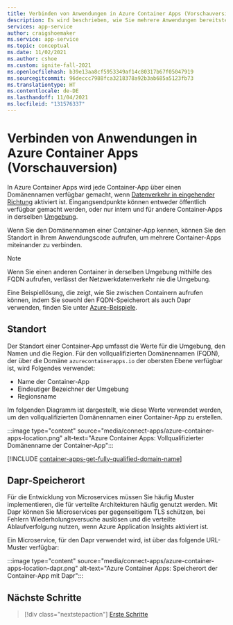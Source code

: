 ```yaml
---
title: Verbinden von Anwendungen in Azure Container Apps (Vorschauversion)
description: Es wird beschrieben, wie Sie mehrere Anwendungen bereitstellen, die in Azure Container Apps miteinander kommunizieren.
services: app-service
author: craigshoemaker
ms.service: app-service
ms.topic: conceptual
ms.date: 11/02/2021
ms.author: cshoe
ms.custom: ignite-fall-2021
ms.openlocfilehash: b39e13aa8cf5953349af14c80317b67f05047919
ms.sourcegitcommit: 96deccc7988fca3218378a92b3ab685a5123fb73
ms.translationtype: HT
ms.contentlocale: de-DE
ms.lasthandoff: 11/04/2021
ms.locfileid: "131576337"
---
```

# <a name="connect-applications-in-azure-container-apps-preview"></a>Verbinden von Anwendungen in Azure Container Apps (Vorschauversion)

In Azure Container Apps wird jede Container-App über einen Domänennamen verfügbar gemacht, wenn [Datenverkehr in eingehender Richtung](ingress.md) aktiviert ist. Eingangsendpunkte können entweder öffentlich verfügbar gemacht werden, oder nur intern und für andere Container-Apps in derselben [Umgebung](environment.md).

Wenn Sie den Domänennamen einer Container-App kennen, können Sie den Standort in Ihrem Anwendungscode aufrufen, um mehrere Container-Apps miteinander zu verbinden.

> [!NOTE]
> Wenn Sie einen anderen Container in derselben Umgebung mithilfe des FQDN aufrufen, verlässt der Netzwerkdatenverkehr nie die Umgebung.

Eine Beispiellösung, die zeigt, wie Sie zwischen Containern aufrufen können, indem Sie sowohl den FQDN-Speicherort als auch Dapr verwenden, finden Sie unter [Azure-Beispiele](https://github.com/Azure-Samples/container-apps-connect-multiple-apps).

## <a name="location"></a>Standort

Der Standort einer Container-App umfasst die Werte für die Umgebung, den Namen und die Region. Für den vollqualifizierten Domänennamen (FQDN), der über die Domäne `azurecontainerapps.io` der obersten Ebene verfügbar ist, wird Folgendes verwendet:

- Name der Container-App
- Eindeutiger Bezeichner der Umgebung
- Regionsname

Im folgenden Diagramm ist dargestellt, wie diese Werte verwendet werden, um den vollqualifizierten Domänennamen einer Container-App zu erstellen.

:::image type="content" source="media/connect-apps/azure-container-apps-location.png" alt-text="Azure Container Apps: Vollqualifizierter Domänenname der Container-App":::

[!INCLUDE [container-apps-get-fully-qualified-domain-name](../../includes/container-apps-get-fully-qualified-domain-name.md)]

## <a name="dapr-location"></a>Dapr-Speicherort

Für die Entwicklung von Microservices müssen Sie häufig Muster implementieren, die für verteilte Architekturen häufig genutzt werden. Mit Dapr können Sie Microservices per gegenseitigem TLS schützen, bei Fehlern Wiederholungsversuche auslösen und die verteilte Ablaufverfolgung nutzen, wenn Azure Application Insights aktiviert ist.

Ein Microservice, für den Dapr verwendet wird, ist über das folgende URL-Muster verfügbar:

:::image type="content" source="media/connect-apps/azure-container-apps-location-dapr.png" alt-text="Azure Container Apps: Speicherort der Container-App mit Dapr":::

## <a name="next-steps"></a>Nächste Schritte

> [!div class="nextstepaction"]
> [Erste Schritte](get-started.md)
